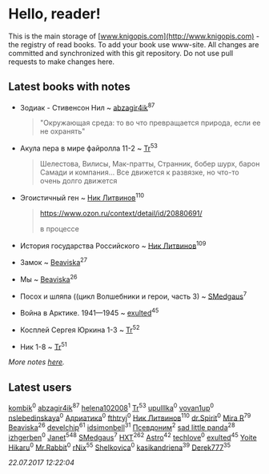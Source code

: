 # Hello, reader!
This is the main storage of [www.knigopis.com](http://www.knigopis.com) - the registry of read books.
To add your book use www-site. All changes are committed and synchronized with this git repository.
Do not use pull requests to make changes here.


## Latest books with notes
* Зодиак - Стивенсон Нил ~ [abzagir4ik](users/362/3621623-vkontakte)<sup>87</sup>
    > "Окружающая среда: то во что превращается природа, если ее не охранять"

* Акула пера в мире файролла 11-2 ~ [Tr](users/122/12282474-vkontakte)<sup>53</sup>
    > Шелестова, Вилисы, Мак-пратты, Странник, бобер шурх, барон Самади и компания... Все движется к развязке, но что-то очень долго движется

* Эгоистичный ген ~ [Ник Литвинов](users/241/241974816-vkontakte)<sup>110</sup>
    > https://www.ozon.ru/context/detail/id/20880691/
    > 
    > в процессе

* История государства Российского ~ [Ник Литвинов](users/241/241974816-vkontakte)<sup>109</sup>

* Замок ~ [Beaviska](users/102/10202544960024508-facebook)<sup>27</sup>

* Мы ~ [Beaviska](users/102/10202544960024508-facebook)<sup>26</sup>

* Посох и шляпа ((цикл Волшебники и герои, часть 3) ~ [SMedgaus](users/162/162444669-vkontakte)<sup>7</sup>

* Война в Арктике. 1941—1945 ~ [exulted](users/100/100599204551896265722-google)<sup>45</sup>

* Косплей Сергея Юркина 1-3 ~ [Tr](users/122/12282474-vkontakte)<sup>52</sup>

* Ник 1-8 ~ [Tr](users/122/12282474-vkontakte)<sup>51</sup>


_More notes [here](latest_books_with_notes.md)._


## Latest users
[kombik](users/102/102787511566083215895-google)<sup>0</sup> 
[abzagir4ik](users/362/3621623-vkontakte)<sup>87</sup> 
[helena102008](users/274/27453111-vkontakte)<sup>1</sup> 
[Tr](users/122/12282474-vkontakte)<sup>53</sup> 
[upulllka](users/128/12819059-vkontakte)<sup>0</sup> 
[vovan1up](users/260/26006995-vkontakte)<sup>0</sup> 
[nslebedinskaya](users/227/2272641-vkontakte)<sup>0</sup> 
[Адриатика](users/131/131764394088467-facebook)<sup>0</sup> 
[fthtryj](users/108/108201031903919910886-google)<sup>0</sup> 
[Ник Литвинов](users/241/241974816-vkontakte)<sup>110</sup> 
[dr.Spirit](users/108/1086398194750357-facebook)<sup>0</sup> 
[Mira R](users/103/103293621948650602575-google)<sup>79</sup> 
[Beaviska](users/102/10202544960024508-facebook)<sup>26</sup> 
[develchip](users/852/85203415-vkontakte)<sup>61</sup> 
[idsimonbell](users/380/380554090-vkontakte)<sup>31</sup> 
[Псевдоним](users/100/100409161-yandex)<sup>2</sup> 
[sad little panda](users/188/1882525281990290-facebook)<sup>28</sup> 
[izhgerben](users/632/63218301-vkontakte)<sup>0</sup> 
[Janet](users/108/108113656204404967440-google)<sup>548</sup> 
[SMedgaus](users/162/162444669-vkontakte)<sup>7</sup> 
[HXT](users/100/100002563462782-facebook)<sup>262</sup> 
[Astro](users/282/282662025-vkontakte)<sup>42</sup> 
[techlove](users/118/118223498137459516526-google)<sup>0</sup> 
[exulted](users/100/100599204551896265722-google)<sup>45</sup> 
[Yoite Hikaru](users/237/237559775-vkontakte)<sup>0</sup> 
[Mr.Rabbit](users/106/106767072785183342762-google)<sup>0</sup> 
[rNix](users/115/115622071-twitter)<sup>55</sup> 
[Shelkovica](users/138/13839913-vkontakte)<sup>0</sup> 
[kasikandriena](users/152/152488954-vkontakte)<sup>39</sup> 
[Derek777](users/153/15386028-yandex)<sup>35</sup> 


_22.07.2017 12:22:04_
